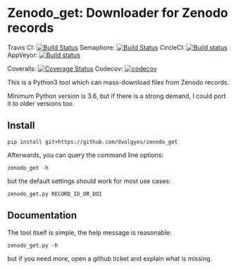Zenodo_get: Downloader for Zenodo records
=========================================
Travis CI: [![Build Status](https://travis-ci.org/dvolgyes/zenodo_get.svg?branch=master)](https://travis-ci.org/dvolgyes/zenodo_get)
Semaphore: [![Build Status](https://semaphoreci.com/api/v1/dvolgyes/zenodo_get/branches/master/badge.svg)](https://semaphoreci.com/dvolgyes/zenodo_get)
CircleCI: [![Build status](https://circleci.com/gh/dvolgyes/zenodo_get.svg?style=svg)](https://circleci.com/gh/dvolgyes/zenodo_get)
AppVeyor: [![Build status](https://ci.appveyor.com/api/projects/status/fcxff46jgyj32tgo?svg=true)](https://ci.appveyor.com/project/dvolgyes/zenodo_get)


Coveralls: [![Coverage Status](https://img.shields.io/coveralls/github/dvolgyes/zenodo_get/master.svg)](https://coveralls.io/github/dvolgyes/zenodo_get?branch=master)
Codecov: [![codecov](https://codecov.io/gh/dvolgyes/zenodo_get/branch/master/graph/badge.svg)](https://codecov.io/gh/dvolgyes/zenodo_get)

This is a Python3 tool which can mass-download files from Zenodo records.

Minimum Python version is 3.6, but if there is a strong demand, I could port it to older versions too.


Install
-------

```
pip install git+https://github.com/dvolgyes/zenodo_get
```

Afterwards, you can query the command line options:
```
zenodo_get -h
```

but the default settings should work for most use cases:
```
zenodo_get.py RECORD_ID_OR_DOI
```


Documentation
-------------
The tool itself is simple, the help message is reasonable:

```
zenodo_get.py -h
```

but if you need more, open a github ticket and explain what is missing.
